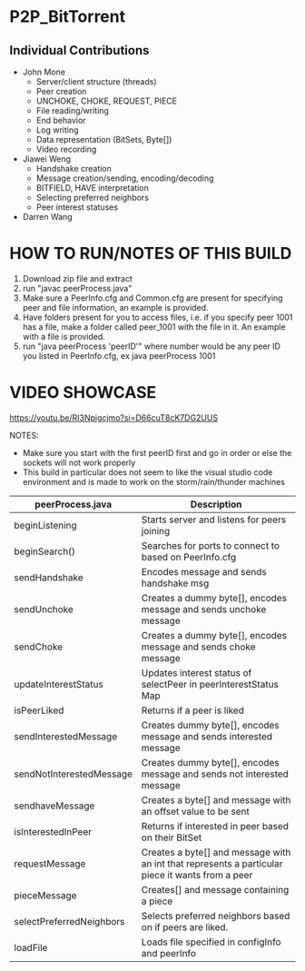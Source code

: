 # P2P_BitTorrent
## Individual Contributions
* John Mone
  * Server/client structure (threads)
  * Peer creation
  * UNCHOKE, CHOKE, REQUEST, PIECE
  * File reading/writing
  * End behavior
  * Log writing
  * Data representation (BitSets, Byte[])
  * Video recording
* Jiawei Weng
  * Handshake creation
  * Message creation/sending, encoding/decoding
  * BITFIELD, HAVE interpretation
  *  Selecting preferred neighbors
  *  Peer interest statuses
* Darren Wang

# HOW TO RUN/NOTES OF THIS BUILD
1. Download zip file and extract
2. run "javac peerProcess.java"
3. Make sure a PeerInfo.cfg and Common.cfg are present for specifying peer and file information, an example is provided.
4. Have folders present for you to access files, i.e. if you specify peer 1001 has a file, make a folder called peer_1001 with the file in it. An example with a file is provided.
5. run "java peerProcess 'peerID'" where number would be any peer ID you listed in PeerInfo.cfg, ex java peerProcess 1001

# VIDEO SHOWCASE
https://youtu.be/RI3Npigcjmo?si=D66cuT8cK7DG2UUS

NOTES:
 * Make sure you start with the first peerID first and go in order or else the sockets will not work properly
 * This build in particular does not seem to like the visual studio code environment and is made to work on the storm/rain/thunder machines

| peerProcess.java            | Description                                       
|---------------------|---------------------------------------------------|
| beginListening          | Starts server and listens for peers joining             | 
| beginSearch() | Searches for ports to connect to based on PeerInfo.cfg |
| sendHandshake | Encodes message and sends handshake msg|
| sendUnchoke | Creates a dummy byte[], encodes message and sends unchoke message | 
| sendChoke | Creates a dummy byte[], encodes message and sends choke message | 
| updateInterestStatus         | Updates interest status of selectPeer in peerInterestStatus Map           | 
| isPeerLiked           | Returns if a peer is liked               | 
| sendInterestedMessage          | Creates dummy byte[], encodes message and sends interested message    |
| sendNotInterestedMessage          |Creates dummy byte[], encodes message and sends not interested message         | 
| sendhaveMessage          | Creates a byte[] and message with an offset value to be sent          |
| isInterestedInPeer                | Returns if interested in peer based on their BitSet                       |
| requestMessage          | Creates a byte[] and message with an int that represents a particular piece it wants from a peer        |
| pieceMessage     | Creates[] and message containing a piece        |
| selectPreferredNeighbors      |Selects preferred neighbors based on if peers are liked. | 
| loadFile     | Loads file specified in configInfo and peerInfo         |




